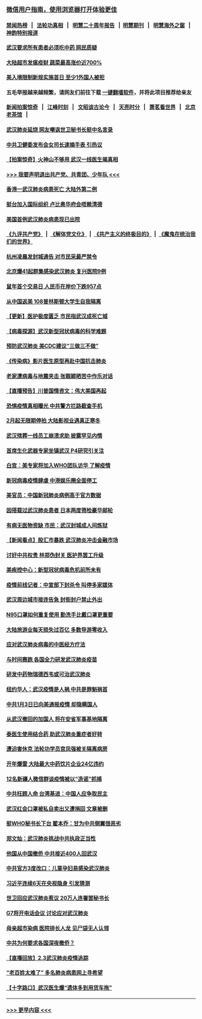 ### [微信用户指南，使用浏览器打开体验更佳](https://github.com/gfw-breaker/banned-news1/blob/master/indexes/wechat-guide.md?t=0)
#### [禁闻热榜](热点新闻.md?t=0)  &nbsp;&nbsp;|&nbsp;&nbsp; [法轮功真相](https://github.com/gfw-breaker/truth/blob/master/README.md?t=0) &nbsp;&nbsp;|&nbsp;&nbsp; [明慧二十周年报告](https://github.com/gfw-breaker/mh-reports/blob/master/README.md?t=0) &nbsp;&nbsp;|&nbsp;&nbsp;[明慧期刊](https://github.com/gfw-breaker/mh-qikan) &nbsp;&nbsp;|&nbsp;&nbsp; [明慧海外之窗](https://github.com/gfw-breaker/mh-news/blob/master/README.md?t=0) &nbsp;&nbsp;|&nbsp;&nbsp; [神韵特别报道](https://github.com/gfw-breaker/mh-news/blob/master/shenyun.md?t=0)
#### [武汉要求所有患者必须吃中药 网民质疑](../pages/nsc413/n11842894.md?t=02041411) 
#### [大陆超市发瘟疫财 蔬菜最高涨价近700%](../pages/nsc413/n11842780.md?t=02041411) 
#### [美入境限制新规实施首日 至少1外国人被拒](../pages/nsc413/n11843058.md?t=02041411) 
#### 五毛举报越来越频繁，请网友们前往下载 [一键翻墙软件](https://github.com/gfw-breaker/ssr-accounts)，并将此项目推荐给亲友
#### [新闻拍案惊奇](https://github.com/gfw-breaker/banned-news1/blob/master/pages/link4.md) &nbsp;&nbsp;|&nbsp;&nbsp; [江峰时刻](https://github.com/gfw-breaker/banned-news1/blob/master/pages/link4.md) &nbsp;&nbsp;|&nbsp;&nbsp; [文昭谈古论今](https://github.com/gfw-breaker/banned-news1/blob/master/pages/link4.md) &nbsp;&nbsp;|&nbsp;&nbsp; [天亮时分](https://github.com/gfw-breaker/banned-news1/blob/master/pages/link4.md) &nbsp;&nbsp;|&nbsp;&nbsp; [萧茗看世界](https://github.com/gfw-breaker/banned-news1/blob/master/pages/link4.md) &nbsp;&nbsp;|&nbsp;&nbsp; [北京老茶馆](https://github.com/gfw-breaker/banned-news1/blob/master/pages/link4.md) &nbsp;&nbsp;|&nbsp;&nbsp; 
#### [武汉肺炎延烧 网友嘲讽世卫秘书长挺中名言录](../pages/nsc413/n11843056.md?t=02041411) 
#### [中共卫健委发布会女司长速摘手表 引热议](../pages/nsc413/n11843116.md?t=02041411) 
#### [【拍案惊奇】火神山不够用 武汉一线医生揭真相](../pages/nsc413/n11842682.md?t=02041411) 
#### [>>> 我要声明退出共产党、共青团、少年队 <<<](https://github.com/begood0513/goodnews/blob/master/quit/letter.md) 
#### [香港一武汉肺炎病患死亡 大陆外第二例](../pages/nsc413/n11843026.md?t=02041411) 
#### [挺台加入国际组织 卢比奥华府会唔赖清德](../pages/nsc413/n11843023.md?t=02041411) 
#### [美国首例武汉肺炎病患现已出院](../pages/nsc413/n11842740.md?t=02041411) 
#### [《九评共产党》](https://github.com/begood0513/9ping.md/blob/master/README.md) &nbsp;|&nbsp; [《解体党文化》](../../../../jtdwh.md/blob/master/README.md)  &nbsp;|&nbsp; [《共产主义的终极目的》](../../../../gczydzjmd.md/blob/master/README.md) &nbsp;|&nbsp; [《魔鬼在统治我们的世界》](../../../../mgztzwmdsj.md/blob/master/README.md) 
#### [杭州凌晨发封城通告 对市民采最严禁令](../pages/nsc413/n11842758.md?t=02041411) 
#### [北京爆41起群集感染武汉肺炎 复兴医院9例](../pages/nsc413/n11841955.md?t=02041411) 
#### [鼠年首个交易日 人民币在岸价下跌957点](../pages/nsc413/n11842681.md?t=02041411) 
#### [从中国返美 108普林斯顿大学生自我隔离](../pages/nsc413/n11842714.md?t=02041411) 
#### [【更新】医护极度匮乏 市民指武汉成死亡城](../pages/nsc413/n11801312.md?t=02041411) 
#### [【病毒探源】武汉新型冠状病毒的科学难题](../pages/nsc413/n11842176.md?t=02041411) 
#### [预防武汉肺炎 美CDC建议“三做三不做”](../pages/nsc413/n11842700.md?t=02041411) 
#### [《传染病》影片医生原型再赴中国抗击肺炎](../pages/nsc413/n11842626.md?t=02041411) 
#### [老家遭病毒与地震夹击 张靓颖晒苦中作乐对话](../pages/nsc413/n11842054.md?t=02041411) 
#### [【直播预告】川普国情咨文：伟大美国再起](../pages/nsc413/n11842079.md?t=02041411) 
#### [恐惧疫情真相曝光 中共警方拦路截查手机](../pages/nsc413/n11842396.md?t=02041411) 
#### [2月起无限期停拍 大陆影视业遇真正寒冬](../pages/nsc413/n11842344.md?t=02041411) 
#### [武汉殡葬一线员工崩溃求助 披露罕见内情](../pages/nsc413/n11842482.md?t=02041411) 
#### [首席生化武器专家坐镇武汉 P4研究引关注](../pages/nsc413/n11842412.md?t=02041411) 
#### [白宫：美专家将加入WHO团队访华 了解疫情](../pages/nsc413/n11842198.md?t=02041411) 
#### [新冠病毒疫情肆虐 中港娱乐圈全面停工](../pages/nsc413/n11842193.md?t=02041411) 
#### [美官员：中国新冠肺炎病例高于官方数据](../pages/nsc413/n11842452.md?t=02041411) 
#### [因搭载过武汉肺炎患者 日本两度筛检豪华邮轮](../pages/nsc413/n11842447.md?t=02041411) 
#### [有病无医物资缺 市民：武汉封城成人间炼狱](../pages/nsc413/n11839878.md?t=02041411) 
#### [【新闻看点】股汇市暴跌 武汉肺炎冲击金融市场](../pages/nsc413/n11842216.md?t=02041411) 
#### [讨好中共权贵 林郑伪封关 医护界罢工升级](../pages/nsc413/n11842359.md?t=02041411) 
#### [美疾控中心：新型冠状病毒危机前所未有](../pages/nsc413/n11842406.md?t=02041411) 
#### [疫情前线记者：中宣部下封杀令 叫停多家媒体](../pages/nsc413/n11842178.md?t=02041411) 
#### [武汉周边城市接连告急 封街封户禁止外出](../pages/nsc413/n11842277.md?t=02041411) 
#### [N95口罩如何重复使用 勤洗手比戴口罩更重要](../pages/nsc413/n11842236.md?t=02041411) 
#### [大陆旅游业每天损失过百亿 多数导游零收入](../pages/nsc413/n11842179.md?t=02041411) 
#### [应对武汉肺炎病毒的中医经方疗法](../pages/nsc413/n11842157.md?t=02041411) 
#### [与时间赛跑  各国全力研发武汉肺炎疫苗](../pages/nsc413/n11842149.md?t=02041411) 
#### [研发中药物瑞德西韦或可治武汉肺炎](../pages/nsc413/n11842100.md?t=02041411) 
#### [纽约华人：武汉疫情是人祸 中共是罪魁祸首](../pages/nsc413/n11840631.md?t=02041411) 
#### [中共1月3日已向美通报疫情 却隐瞒国人](../pages/nsc413/n11841978.md?t=02041411) 
#### [从武汉撤回的加国人 将在安省军事基地隔离](../pages/nsc413/n11840777.md?t=02041411) 
#### [泰医生使用结合药 助武汉肺炎重症者好转](../pages/nsc413/n11842096.md?t=02041411) 
#### [遭迫害休克 法轮功学员宫凤强被关隔离病房](../pages/nsc413/n11841492.md?t=02041411) 
#### [开年爆雷  大陆最大中药饮片企业24亿违约](../pages/nsc413/n11841904.md?t=02041411) 
#### [12名新疆人微信群谈疫情被以“造谣”抓捕](../pages/nsc413/n11839897.md?t=02041411) 
#### [中共枉顾人命 台湾基进：中国人应争取民主](../pages/nsc413/n11841532.md?t=02041411) 
#### [武汉红会口罩被私自卖出又遭捐回 文章被删](../pages/nsc413/n11841871.md?t=02041411) 
#### [挺WHO秘书长下台 翟本乔：甘为中共侧翼很恶劣](../pages/nsc413/n11841484.md?t=02041411) 
#### [郑文灿：武汉肺炎挑战中共执政正当性](../pages/nsc413/n11841537.md?t=02041411) 
#### [他国从中国撤侨 中共接近400人回武汉](../pages/nsc413/n11841290.md?t=02041411) 
#### [中共官方3度改口：儿童孕妇易感染武汉肺炎](../pages/nsc413/n11841631.md?t=02041411) 
#### [习近平连续6天在央视隐身 引发猜测](../pages/nsc413/n11841881.md?t=02041411) 
#### [世卫回应武汉肺炎惹议 20万人连署罢秘书长](../pages/nsc413/n11841664.md?t=02041411) 
#### [G7将开电话会议 讨论应对武汉肺炎](../pages/nsc413/n11841658.md?t=02041411) 
#### [母亲超市染病 医院排长人龙 见尸袋无人认领](../pages/nsc413/n11841762.md?t=02041411) 
#### [中共为何要求各国深夜撤侨？](../pages/nsc413/n11841731.md?t=02041411) 
#### [【直播回放】2.3武汉肺炎疫情追踪](../pages/nsc413/n11841577.md?t=02041411) 
#### [“老百姓太难了” 多名肺炎病患网上寻希望](../pages/nsc413/n11841565.md?t=02041411) 
#### [【十字路口】武汉医生爆“遗体多到用货车拖”](../pages/nsc413/n11840013.md?t=02041411) 

----
#### [ >>> 更早内容 <<< ](../indexes/nsc413-earlier.md)
